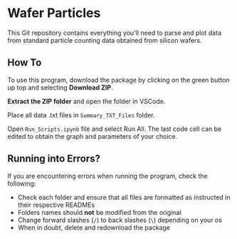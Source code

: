 # Wafer Particles
This Git repository contains everything you'll need to parse and plot data from standard particle counting data obtained from silicon wafers.

## How To
To use this program, download the package by clicking on the green button up top and selecting **Download ZIP**.

**Extract the ZIP folder** and open the folder in VSCode.

Place all data .txt files in `Summary_TXT_Files` folder.

Open `Run_Scripts.ipynb` file and select Run All. The last code cell can be edited to obtain the graph and parameters of your choice.

## Running into Errors?
If you are encountering errors when running the program, check the following:

* Check each folder and ensure that all files are formatted as instructed in their respective READMEs
* Folders names should **not** be modified from the original
* Change forward slashes (`/`) to back slashes (`\`) depending on your os
* When in doubt, delete and redownload the package
